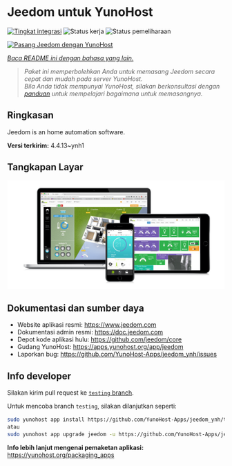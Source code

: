 <!--
N.B.: README ini dibuat secara otomatis oleh <https://github.com/YunoHost/apps/tree/master/tools/readme_generator>
Ini TIDAK boleh diedit dengan tangan.
-->

# Jeedom untuk YunoHost

[![Tingkat integrasi](https://dash.yunohost.org/integration/jeedom.svg)](https://ci-apps.yunohost.org/ci/apps/jeedom/) ![Status kerja](https://ci-apps.yunohost.org/ci/badges/jeedom.status.svg) ![Status pemeliharaan](https://ci-apps.yunohost.org/ci/badges/jeedom.maintain.svg)

[![Pasang Jeedom dengan YunoHost](https://install-app.yunohost.org/install-with-yunohost.svg)](https://install-app.yunohost.org/?app=jeedom)

*[Baca README ini dengan bahasa yang lain.](./ALL_README.md)*

> *Paket ini memperbolehkan Anda untuk memasang Jeedom secara cepat dan mudah pada server YunoHost.*  
> *Bila Anda tidak mempunyai YunoHost, silakan berkonsultasi dengan [panduan](https://yunohost.org/install) untuk mempelajari bagaimana untuk memasangnya.*

## Ringkasan

Jeedom is an home automation software.


**Versi terkirim:** 4.4.13~ynh1

## Tangkapan Layar

![Tangkapan Layar pada Jeedom](./doc/screenshots/01-Appli-jeedom.png)

## Dokumentasi dan sumber daya

- Website aplikasi resmi: <https://www.jeedom.com>
- Dokumentasi admin resmi: <https://doc.jeedom.com>
- Depot kode aplikasi hulu: <https://github.com/jeedom/core>
- Gudang YunoHost: <https://apps.yunohost.org/app/jeedom>
- Laporkan bug: <https://github.com/YunoHost-Apps/jeedom_ynh/issues>

## Info developer

Silakan kirim pull request ke [`testing` branch](https://github.com/YunoHost-Apps/jeedom_ynh/tree/testing).

Untuk mencoba branch `testing`, silakan dilanjutkan seperti:

```bash
sudo yunohost app install https://github.com/YunoHost-Apps/jeedom_ynh/tree/testing --debug
atau
sudo yunohost app upgrade jeedom -u https://github.com/YunoHost-Apps/jeedom_ynh/tree/testing --debug
```

**Info lebih lanjut mengenai pemaketan aplikasi:** <https://yunohost.org/packaging_apps>
